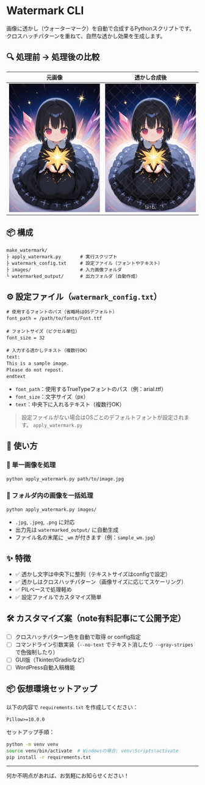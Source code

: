 # Watermark CLI

画像に透かし（ウォーターマーク）を自動で合成するPythonスクリプトです。
クロスハッチパターンを重ねて、自然な透かし効果を生成します。

## 🔍 処理前 → 処理後の比較

| 元画像 | 透かし合成後 |
|--------|----------------|
| ![](sample_img/sample.png) | ![](sample_img/sample_wm.jpg) |


## 📦 構成

```
make_watermark/
├ apply_watermark.py       # 実行スクリプト
├ watermark_config.txt     # 設定ファイル（フォントやテキスト）
├ images/                  # 入力画像フォルダ
└ watermarked_output/      # 出力フォルダ（自動作成）
```

## ⚙️ 設定ファイル（`watermark_config.txt`）

```txt
# 使用するフォントのパス（省略時はOSデフォルト）
font_path = /path/to/fonts/Font.ttf

# フォントサイズ（ピクセル単位）
font_size = 32

# 入力する透かしテキスト（複数行OK）
text:
This is a sample image.
Please do not repost.
endtext
```

- `font_path`：使用するTrueTypeフォントのパス（例：arial.ttf）
- `font_size`：文字サイズ（px）
- `text`：中央下に入れるテキスト（複数行OK）

> 設定ファイルがない場合はOSごとのデフォルトフォントが設定されます。
> `apply_watermark.py`

## 🚀 使い方

### 🔹 単一画像を処理
```bash
python apply_watermark.py path/to/image.jpg
```

### 🔹 フォルダ内の画像を一括処理
```bash
python apply_watermark.py images/
```

- `.jpg`, `.jpeg`, `.png` に対応
- 出力先は `watermarked_output/` に自動生成
- ファイル名の末尾に `_wm` が付きます（例：`sample_wm.jpg`）

## ✨ 特徴

- ✅ 透かし文字は中央下に整列（テキストサイズはconfigで設定）
- ✅ 透かしはクロスハッチパターン（画像サイズに応じてスケーリング）
- ✅ PILベースで処理軽め
- ✅ 設定ファイルでカスタマイズ簡単

## 🛠 カスタマイズ案（note有料記事にて公開予定）

- [ ] クロスハッチパターン色を自動で取得 or config指定
- [ ] コマンドライン引数実装（`--no-text` でテキスト消したり `--gray-stripes` で色強制したり）
- [ ] GUI版（Tkinter/Gradioなど）
- [ ] WordPress自動入稿機能

## 📦 仮想環境セットアップ

以下の内容で `requirements.txt` を作成してください：

```txt
Pillow>=10.0.0
```

セットアップ手順：
```bash
python -m venv venv
source venv/bin/activate  # Windowsの場合: venv\Scripts\activate
pip install -r requirements.txt
```

---

何か不明点があれば、お気軽にお知らせください！
